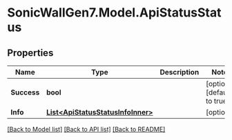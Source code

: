 # SonicWallGen7.Model.ApiStatusStatus

## Properties

Name | Type | Description | Notes
------------ | ------------- | ------------- | -------------
**Success** | **bool** |  | [optional] [default to true]
**Info** | [**List&lt;ApiStatusStatusInfoInner&gt;**](ApiStatusStatusInfoInner.md) |  | [optional] 

[[Back to Model list]](../README.md#documentation-for-models) [[Back to API list]](../README.md#documentation-for-api-endpoints) [[Back to README]](../README.md)

